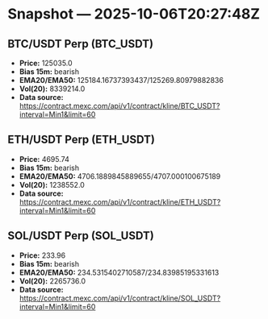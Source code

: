 # Snapshot — 2025-10-06T20:27:48Z

## BTC/USDT Perp (BTC_USDT)
- **Price:** 125035.0
- **Bias 15m:** bearish
- **EMA20/EMA50:** 125184.16737393437/125269.80979882836
- **Vol(20):** 8339214.0
- **Data source:** https://contract.mexc.com/api/v1/contract/kline/BTC_USDT?interval=Min1&limit=60

## ETH/USDT Perp (ETH_USDT)
- **Price:** 4695.74
- **Bias 15m:** bearish
- **EMA20/EMA50:** 4706.1889845889655/4707.000100675189
- **Vol(20):** 1238552.0
- **Data source:** https://contract.mexc.com/api/v1/contract/kline/ETH_USDT?interval=Min1&limit=60

## SOL/USDT Perp (SOL_USDT)
- **Price:** 233.96
- **Bias 15m:** bearish
- **EMA20/EMA50:** 234.5315402710587/234.83985195331613
- **Vol(20):** 2265736.0
- **Data source:** https://contract.mexc.com/api/v1/contract/kline/SOL_USDT?interval=Min1&limit=60
